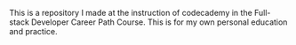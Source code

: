 This is a repository I made at the instruction of codecademy in the Full-stack Developer Career Path Course. 
This is for my own personal education and practice.
